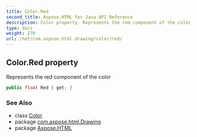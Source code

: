 ```yaml
---
title: Color.Red
second_title: Aspose.HTML for Java API Reference
description: Color property. Represents the red component of the color
type: docs
weight: 270
url: /net/com.aspose.html.drawing/color/red/
---
```

## Color.Red property

Represents the red component of the color

```java
public float Red { get; }
```

### See Also

* class [Color](../)
* package [com.aspose.html.Drawing](../../color/)
* package [Aspose.HTML](../../../)

